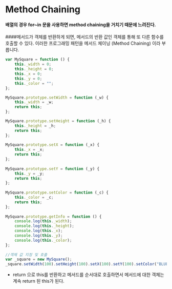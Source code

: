 # Method Chaining
#### 배열의 경우 for~in 문을 사용하면 method chaining을 거치기 때문에 느려진다.
 
####메서드가 객체를 반환하게 되면, 메서드의 반환 값인 객체를 통해 또 다른 함수를 호출할 수 있다. 이러한 프로그래밍 패턴을 메서드 체이닝 (Method Chaining) 이라 부릅니다.

```javascript
var MySquare = function () {
    this._width = 0;
    this._height = 0;
    this._x = 0;
    this._y = 0;
    this._color = "";
};

MySquare.prototype.setWidth = function (_w) {
    this._width = _w;
    return this;
};

MySquare.prototype.setHeight = function (_h) {
    this._height = _h;
    return this;
};
 
MySquare.prototype.setX = function (_x) {
    this._x = _x;
    return this;
};
 
MySquare.prototype.setY = function (_y) {
    this._y = _y;
    return this;
};
 
MySquare.prototype.setColor = function (_c) {
    this._color = _c;
    return this;
};
 
MySquare.prototype.getInfo = function () {
    console.log(this._width);
    console.log(this._height);
    console.log(this._x);
    console.log(this._y);
    console.log(this._color);
};
 
//객체 값 지정 및 호출
var _square = new MySquare();
_square.setWidth(100).setHeight(100).setX(100).setY(100).setColor("BLUE").getInfo();
```

- return 으로 this를 반환하고 메서드를 순서대로 호출하면서 메서드에 대한 객체는 계속 return 된 this가 된다.